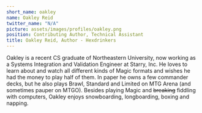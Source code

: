```yaml
---
short_name: oakley
name: Oakley Reid
twitter_name: "N/A"
picture: assets/images/profiles/oakley.png
position: Contributing Author, Technical Assistant
title: Oakley Reid, Author - Hexdrinkers
---
```

Oakley is a recent CS graduate of Northeastern University, now working as a Systems Integration and Validation Engineer at Starry, Inc. He loves to learn about and watch all different kinds of Magic formats and wishes he had the money to play half of them. In paper he owns a few commander decks, but he also plays Brawl, Standard and Limited on MTG Arena (and sometimes pauper on MTGO). Besides playing Magic and ~~breaking~~ fiddling with computers, Oakley enjoys snowboarding, longboarding, boxing and napping.
